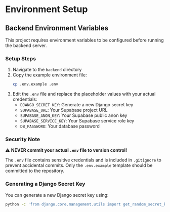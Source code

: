 # Environment Setup

## Backend Environment Variables

This project requires environment variables to be configured before running the backend server.

### Setup Steps

1. Navigate to the `backend` directory
2. Copy the example environment file:
   ```bash
   cp .env.example .env
   ```
3. Edit the `.env` file and replace the placeholder values with your actual credentials:
   - `DJANGO_SECRET_KEY`: Generate a new Django secret key
   - `SUPABASE_URL`: Your Supabase project URL
   - `SUPABASE_ANON_KEY`: Your Supabase public anon key
   - `SUPABASE_SERVICE_KEY`: Your Supabase service role key
   - `DB_PASSWORD`: Your database password

### Security Note

⚠️ **NEVER commit your actual `.env` file to version control!** 

The `.env` file contains sensitive credentials and is included in `.gitignore` to prevent accidental commits. Only the `.env.example` template should be committed to the repository.

### Generating a Django Secret Key

You can generate a new Django secret key using:
```bash
python -c 'from django.core.management.utils import get_random_secret_key; print(get_random_secret_key())'
``` 